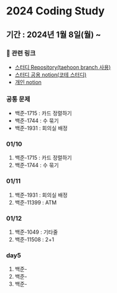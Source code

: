 # 2024 Coding Study

## 기간 : 2024년 1월 8일(월) ~

### 📖 관련 링크

- [스터디 Repository(taehoon branch 사용)](https://github.com/mun-jihye/codingTest-study)
- [스터디 공용 notion(코테 스터디)](https://www.notion.so/259bc90ebd2f4a709f1aa02f3f4599f0?pvs=21)
- [개인 notion](https://sturdy-cookie-4fa.notion.site/13d5b1e6e6e4411db3a3eb3d506cfef2)

### 공통 문제

- 백준-1715 : 카드 정렬하기
- 백준-1744 : 수 묶기
- 백준-1931 : 회의실 배정

### 01/10

1. 백준-1715 : 카드 정렬하기
2. 백준-1744 : 수 묶기

### 01/11

1. 백준-1931 : 회의실 배정
2. 백준-11399 : ATM

### 01/12

1. 백준-1049 : 기타줄
2. 백준-11508 : 2+1

### day5

1. 백준-
2. 백준-
3. 백준-
